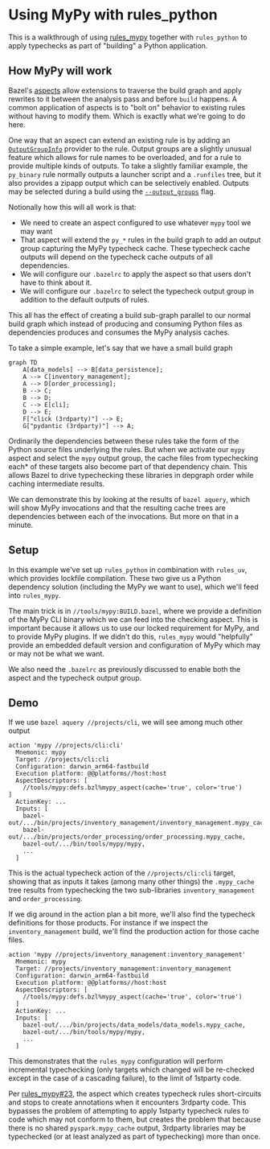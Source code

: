 # Using MyPy with rules_python

This is a walkthrough of using [rules_mypy](https://github.com/theoremlp/rules_mypy) together with `rules_python` to apply typechecks as part of "building" a Python application.

## How MyPy will work

Bazel's [aspects](https://bazel.build/extending/aspects) allow extensions to traverse the build graph and apply rewrites to it between the analysis pass and before `build` happens.
A common application of aspects is to "bolt on" behavior to existing rules without having to modify them.
Which is exactly what we're going to do here.

One way that an aspect can extend an existing rule is by adding an [`OutputGroupInfo`](https://bazel.build/versions/7.4.0/rules/lib/providers/OutputGroupInfo) provider to the rule.
Output groups are a slightly unusual feature which allows for rule names to be overloaded, and for a rule to provide multiple kinds of outputs.
To take a slightly familiar example, the `py_binary` rule normally outputs a launcher script and a `.runfiles` tree, but it also provides a zipapp output which can be selectively enabled.
Outputs may be selected during a build using the [`--output_groups`](https://bazel.build/reference/command-line-reference#flag--output_groups) flag.

Notionally how this will all work is that:

- We need to create an aspect configured to use whatever `mypy` tool we may want
- That aspect will extend the `py_*` rules in the build graph to add an output group capturing the MyPy typecheck cache.
  These typecheck cache outputs will depend on the typecheck cache outputs of all dependencies.
- We will configure our `.bazelrc` to apply the aspect so that users don't have to think about it.
- We will configure our `.bazelrc` to select the typecheck output group in addition to the default outputs of rules.

This all has the effect of creating a build sub-graph parallel to our normal build graph which instead of producing and consuming Python files as dependencies produces and consumes the MyPy analysis caches.

To take a simple example, let's say that we have a small build graph

```mermaid
graph TD
    A[data_models] --> B[data_persistence];
    A --> C[inventory_management];
    A --> D[order_processing];
    B --> C;
    B --> D;
    C --> E[cli];
    D --> E;
    F["click (3rdparty)"] --> E;
    G["pydantic (3rdparty)"] --> A;
```

Ordinarily the dependencies between these rules take the form of the Python source files underlying the rules.
But when we activate our `mypy` aspect and select the `mypy` output group, the cache files from typechecking each* of these targets also become part of that dependency chain.
This allows Bazel to drive typechecking these libraries in depgraph order while caching intermediate results.

We can demonstrate this by looking at the results of `bazel aquery`, which will show MyPy invocations and that the resulting cache trees are dependencies between each of the invocations.
But more on that in a minute.

## Setup

In this example we've set up `rules_python` in combination with `rules_uv`, which provides lockfile compilation.
These two give us a Python dependency solution (including the MyPy we want to use), which we'll feed into `rules_mypy`.

The main trick is in `//tools/mypy:BUILD.bazel`, where we provide a definition of the MyPy CLI binary which we can feed into the checking aspect.
This is important because it allows us to use our locked requirement for MyPy, and to provide MyPy plugins.
If we didn't do this, `rules_mypy` would "helpfully" provide an embedded default version and configuration of MyPy which may or may not be what we want.

We also need the `.bazelrc` as previously discussed to enable both the aspect and the typecheck output group.

## Demo

If we use `bazel aquery //projects/cli`, we will see among much other output

```
action 'mypy //projects/cli:cli'
  Mnemonic: mypy
  Target: //projects/cli:cli
  Configuration: darwin_arm64-fastbuild
  Execution platform: @@platforms//host:host
  AspectDescriptors: [
    //tools/mypy:defs.bzl%mypy_aspect(cache='true', color='true')
]
  ActionKey: ...
  Inputs: [
    bazel-out/.../bin/projects/inventory_management/inventory_management.mypy_cache,
    bazel-out/.../bin/projects/order_processing/order_processing.mypy_cache,
    bazel-out/.../bin/tools/mypy/mypy,
    ...
  ]
```

This is the actual typecheck action of the `//projects/cli:cli` target, showing that as inputs it takes (among many other things) the `.mypy_cache` tree results from typechecking the two sub-libraries `inventory_management` and `order_processing`.

If we dig around in the action plan a bit more, we'll also find the typecheck definitions for those products.
For instance if we inspect the `inventory_management` build, we'll find the production action for those cache files.

```
action 'mypy //projects/inventory_management:inventory_management'
  Mnemonic: mypy
  Target: //projects/inventory_management:inventory_management
  Configuration: darwin_arm64-fastbuild
  Execution platform: @@platforms//host:host
  AspectDescriptors: [
    //tools/mypy:defs.bzl%mypy_aspect(cache='true', color='true')
  ]
  ActionKey: ...
  Inputs: [
    bazel-out/.../bin/projects/data_models/data_models.mypy_cache,
    bazel-out/.../bin/tools/mypy/mypy,
    ...
  ]
```

This demonstrates that the `rules_mypy` configuration will perform incremental typechecking (only targets which changed will be re-checked except in the case of a cascading failure), to the limit of 1stparty code.

Per [rules_mypy#23](https://github.com/theoremlp/rules_mypy/issues/23), the aspect which creates typecheck rules short-circuits and stops to create annotations when it encounters 3rdparty code.
This bypasses the problem of attempting to apply 1stparty typecheck rules to code which may not conform to them, but creates the problem that because there is no shared `pyspark.mypy_cache` output, 3rdparty libraries may be typechecked (or at least analyzed as part of typechecking) more than once.
